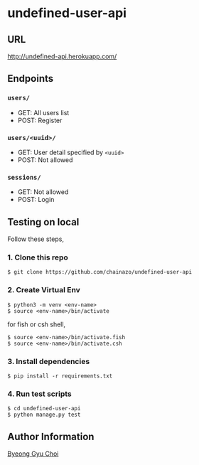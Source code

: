 # undefined-user-api

## URL
http://undefined-api.herokuapp.com/

## Endpoints
### `users/`
- GET: All users list
- POST: Register

### `users/<uuid>/`
- GET: User detail specified by `<uuid>`
- POST: Not allowed

### `sessions/`
- GET: Not allowed
- POST: Login

## Testing on local
Follow these steps,

### 1. Clone this repo
```
$ git clone https://github.com/chainazo/undefined-user-api
```

### 2. Create Virtual Env
```
$ python3 -m venv <env-name>
$ source <env-name>/bin/activate
```

for fish or csh shell,
```
$ source <env-name>/bin/activate.fish
$ source <env-name>/bin/activate.csh
```

### 3. Install dependencies
```
$ pip install -r requirements.txt
```

### 4. Run test scripts
```
$ cd undefined-user-api
$ python manage.py test
```

## Author Information
[Byeong Gyu Choi](https://github.com/gyukebox/)
